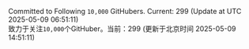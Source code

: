 Committed to Following `10,000` GitHubers. Current: <!-- FOLLOWING_COUNT -->299<!-- FOLLOWING_COUNT --> (Update at UTC <!-- LAST_UPDATED -->2025-05-09 06:51:11<!-- LAST_UPDATED -->)<br>
致力于关注`10,000`个GitHuber。当前：<!-- FOLLOWING_COUNT -->299<!-- FOLLOWING_COUNT --> (更新于北京时间 <!-- LAST_UPDATED_CST -->2025-05-09 14:51:11<!-- LAST_UPDATED_CST -->)
